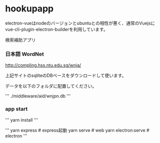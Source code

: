 # hookupapp

electron-vueはnodeのバージョンとubuntuとの相性が悪く、通常のVuejsにvue-cli-plugin-electron-builderを利用しています。


検索補助アプリ

### 日本語 WordNet

http://compling.hss.ntu.edu.sg/wnja/

上記サイトのsqliteのDBベースをダウンロードして使います。

データを以下のフォルダに配置してください。

'''
./middleware/aid/wnjpn.db
'''

### app start

'''
yarn install
'''

'''
yarn express # express起動
yarn serve # web
yarn electron:serve # electron
'''
